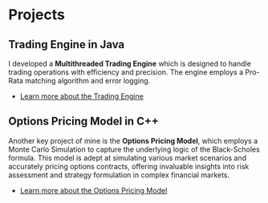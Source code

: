  # Projects

## Trading Engine in Java

I developed a **Multithreaded Trading Engine** which is designed to handle trading operations with efficiency and precision. The engine employs a Pro-Rata matching algorithm and error logging.

- [Learn more about the Trading Engine](https://github.com/kaartikn/order-book-trading-engine)

## Options Pricing Model in C++

Another key project of mine is the **Options Pricing Model**, which employs a Monte Carlo Simulation to capture the underlying logic of the Black-Scholes formula. This model is adept at simulating various market scenarios and accurately pricing options contracts, offering invaluable insights into risk assessment and strategy formulation in complex financial markets.


- [Learn more about the Options Pricing Model](https://github.com/kaartikn/options-pricing-simulation)